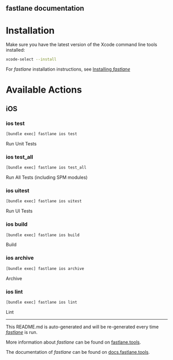 fastlane documentation
----

# Installation

Make sure you have the latest version of the Xcode command line tools installed:

```sh
xcode-select --install
```

For _fastlane_ installation instructions, see [Installing _fastlane_](https://docs.fastlane.tools/#installing-fastlane)

# Available Actions

## iOS

### ios test

```sh
[bundle exec] fastlane ios test
```

Run Unit Tests

### ios test_all

```sh
[bundle exec] fastlane ios test_all
```

Run All Tests (including SPM modules)

### ios uitest

```sh
[bundle exec] fastlane ios uitest
```

Run UI Tests

### ios build

```sh
[bundle exec] fastlane ios build
```

Build

### ios archive

```sh
[bundle exec] fastlane ios archive
```

Archive

### ios lint

```sh
[bundle exec] fastlane ios lint
```

Lint

----

This README.md is auto-generated and will be re-generated every time [_fastlane_](https://fastlane.tools) is run.

More information about _fastlane_ can be found on [fastlane.tools](https://fastlane.tools).

The documentation of _fastlane_ can be found on [docs.fastlane.tools](https://docs.fastlane.tools).
